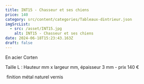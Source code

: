 ```yaml
---
title: INT15 - Chasseur et ses chiens
price: 140
category: src/content/categories/Tableaux-dintrieur.json
imgSrcList:
  - src: /asset/INT15.jpg
    alt: INT15 - Chasseur et ses chiens
date: 2024-06-18T15:23:43.163Z
draft: false
---
```


En acier Corten 

Taille L : Hauteur      mm x largeur    mm, épaisseur 3 mm - prix 140 € 

 finition métal naturel vernis 
